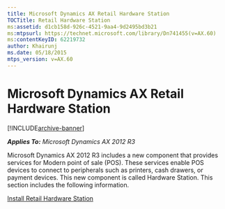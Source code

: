 ```yaml
---
title: Microsoft Dynamics AX Retail Hardware Station
TOCTitle: Retail Hardware Station
ms:assetid: d1cb158d-926c-4521-9aa4-9d2495bd3b21
ms:mtpsurl: https://technet.microsoft.com/library/Dn741455(v=AX.60)
ms:contentKeyID: 62219732
author: Khairunj
ms.date: 05/18/2015
mtps_version: v=AX.60
---
```


# Microsoft Dynamics AX Retail Hardware Station 


[!INCLUDE[archive-banner](includes/archive-banner.md)]


_**Applies To:** Microsoft Dynamics AX 2012 R3_

Microsoft Dynamics AX 2012 R3 includes a new component that provides services for Modern point of sale (POS). These services enable POS devices to connect to peripherals such as printers, cash drawers, or payment devices. This new component is called Hardware Station. This section includes the following information.

[Install Retail Hardware Station](install-retail-hardware-station.md)

  


